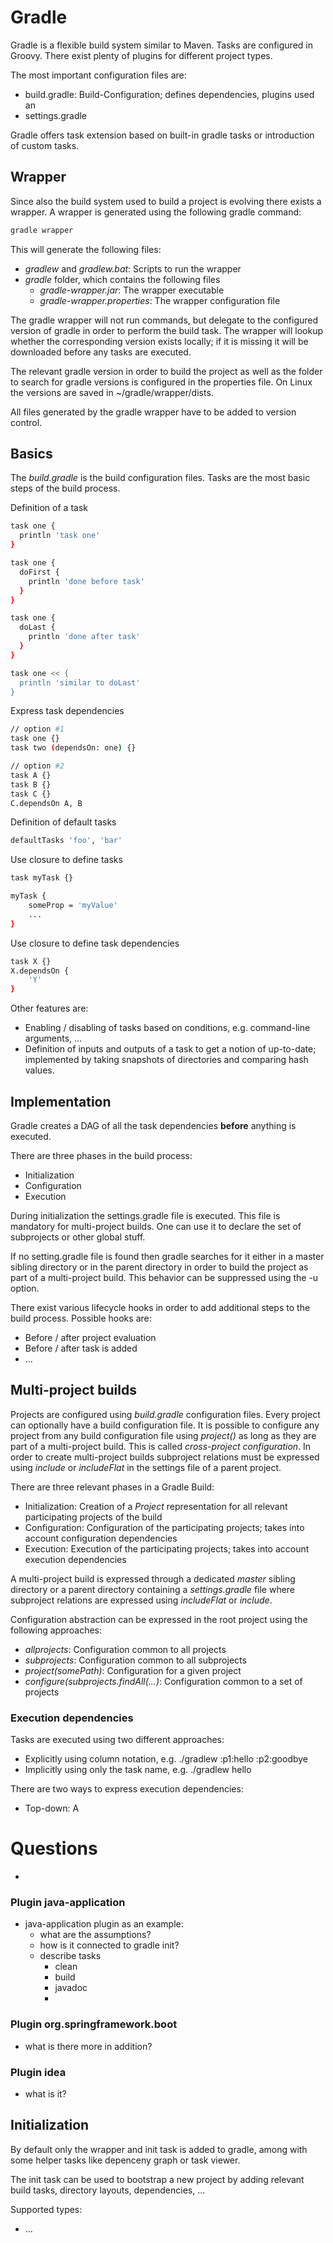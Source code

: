# Gradle
Gradle is a flexible build system similar to Maven. Tasks are configured in Groovy. There exist plenty of plugins for different project types.

The most important configuration files are:
* build.gradle: Build-Configuration; defines dependencies, plugins used an
* settings.gradle

Gradle offers task extension based on built-in gradle tasks or introduction of custom tasks.

## Wrapper
Since also the build system used to build a project is evolving there exists a wrapper. A wrapper is generated using the following gradle command:

```bash
gradle wrapper
```

This will generate the following files:
* *gradlew* and *gradlew.bat*: Scripts to run the wrapper
* *gradle* folder, which contains the following files
  * *gradle-wrapper.jar*: The wrapper executable
  * *gradle-wrapper.properties*: The wrapper configuration file
  
The gradle wrapper will not run commands, but delegate to the configured version of gradle in order to perform the build task. The wrapper will lookup whether the corresponding version exists locally; if it is missing it will be downloaded before any tasks are executed.
 
The relevant gradle version in order to build the project as well as the folder to search for gradle versions is configured in the properties file. On Linux the versions are saved in ~/gradle/wrapper/dists.

All files generated by the gradle wrapper have to be added to version control.

## Basics
The *build.gradle* is the build configuration files. Tasks are the most basic steps of the build process.

Definition of a task
```bash
task one {
  println 'task one'
}

task one {
  doFirst {
    println 'done before task'
  }
}

task one {
  doLast {
    println 'done after task'
  }
}    

task one << {
  println 'similar to doLast'
}

```
Express task dependencies
```bash
// option #1
task one {}
task two (dependsOn: one) {}

// option #2
task A {}
task B {}
task C {}
C.dependsOn A, B
````

Definition of default tasks
```bash
defaultTasks 'foo', 'bar'
````

Use closure to define tasks 
```bash
task myTask {}

myTask {
    someProp = 'myValue'
    ...
}
````

Use closure to define task dependencies
```bash
task X {}
X.dependsOn {
    'Y'
}
````

Other features are:
* Enabling / disabling of tasks based on conditions, e.g. command-line arguments, ...
* Definition of inputs and outputs of a task to get a notion of up-to-date; implemented by taking snapshots of directories and comparing hash values.

## Implementation
Gradle creates a DAG of all the task dependencies **before** anything is executed.

There are three phases in the build process:
* Initialization
* Configuration 
* Execution

During initialization the settings.gradle file is executed. This file is mandatory for multi-project builds. One can use it to declare the set of subprojects or other global stuff.

If no setting.gradle file is found then gradle searches for it either in a master sibling directory or in the parent directory in order to build the project as part of a multi-project build. This behavior can be suppressed using the -u option.

There exist various lifecycle hooks in order to add additional steps to the build process. Possible hooks are:
* Before / after project evaluation
* Before / after task is added
* ...

## Multi-project builds
Projects are configured using *build.gradle* configuration files. Every project can optionally have a build configuration file. It is possible to configure any project from any build configuration file using *project()* as long as they are part of a multi-project build. This is called *cross-project configuration*. In order to create multi-project builds subproject relations must be expressed using *include* or *includeFlat* in the settings file of a parent project.

There are three relevant phases in a Gradle Build:
* Initialization: Creation of a *Project* representation for all relevant participating projects of the build
* Configuration: Configuration of the participating projects; takes into account configuration dependencies
* Execution: Execution of the participating projects; takes into account execution dependencies

A multi-project build is expressed through a dedicated *master* sibling directory or a parent directory containing a *settings.gradle* file where subproject relations are expressed using *includeFlat* or *include*.

Configuration abstraction can be expressed in the root project using the following approaches:
* *allprojects*: Configuration common to all projects
* *subprojects*: Configuration common to all subprojects
* *project(somePath)*: Configuration for a given project
* *configure(subprojects.findAll(...)*: Configuration common to a set of projects

### Execution dependencies
Tasks are executed using two different approaches:
* Explicitly using column notation, e.g. ./gradlew :p1:hello :p2:goodbye
* Implicitly using only the task name, e.g. ./gradlew hello 

There are two ways to express execution dependencies:
* Top-down: A 

# Questions
* 


### Plugin java-application
* java-application plugin as an example:
  * what are the assumptions?
  * how is it connected to gradle init?
  * describe tasks
    * clean
    * build
    * javadoc
    * 
    
### Plugin org.springframework.boot
* what is there more in addition?

### Plugin idea
* what is it?    

## Initialization
By default only the wrapper and init task is added to gradle, among with some helper tasks like depenceny graph or task viewer.

The init task can be used to bootstrap a new project by adding relevant build tasks, directory layouts, dependencies, ...

Supported types:
* ...

